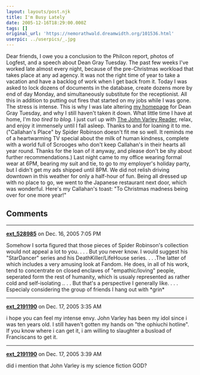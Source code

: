 ```yaml
---
layout: layouts/post.njk
title: I'm Busy Lately
date: 2005-12-16T18:29:00.000Z
tags: []
original_url: 'https://nemorathwald.dreamwidth.org/101536.html'
userpic: ../userpics/_.jpg
---
```

Dear friends, I owe you a conclusion to the Philcon report, photos of Logfest, and a speech about Dean Gray Tuesday. The past few weeks I've worked late almost every night, because of the pre-Christmas workload that takes place at any ad agency. It was not the right time of year to take a vacation and have a backlog of work when I get back from it. Today I was asked to lock dozens of documents in the database, create dozens more by end of day Monday, and simultaneously substitute for the receptionist. All this in addition to putting out fires that started on my jobs while I was gone. The stress is intense. This is why I was late altering [my homepage](http://www.nemorathwald.com/) for Dean Gray Tuesday, and why I still haven't taken it down. What little time I have at home, I'm _too tired to blog._ I just curl up with [The John Varley Reader](http://www.amazon.com/gp/product/0441011950/), relax, and enjoy it immensely until I fall asleep. Thanks to and for loaning it to me. ("Callahan's Place" by Spider Robinson doesn't fit me so well. It reminds me of a heartwarming TV special about the milk of human kindness, complete with a world full of Scrooges who don't keep Callahan's in their hearts all year round. Thanks for the loan of it anyway, and please don't be shy about further recommendations.) Last night came to my office wearing formal wear at 6PM, bearing my suit and tie, to go to my employer's holiday party, but I didn't get my ads shipped until 8PM. We did not relish driving downtown in this weather for only a half-hour of fun. Being all dressed up with no place to go, we went to the Japanese restaurant next door, which was wonderful. Here's my Callahan's toast: "To Christmas madness being over for one more year!"

## Comments

---

**[ext_528985](https://www.dreamwidth.org/users/ext_528985)** on Dec. 16, 2005 7:05 PM

Somehow I sorta figured that those pieces of Spider Robinson's collection would not appeal a lot to you. . . . But you never know. I would suggest his "StarDancer" series and his DeathKiller/LifeHouse series. . . .The latter of which includes a very amusing look at Fandom. He does, in all of his work, tend to concentrate on closed enclaves of "empathic/loving" people, seperated form the rest of humanity, which is usualy represented as rather cold and self-isolating .. . . But that's a perspective I generally like. . . . Especialy considering the group of friends I hang out with \*grin\*

---

**[ext_2191190](https://www.dreamwidth.org/users/ext_2191190)** on Dec. 17, 2005 3:35 AM

i hope you can feel my intense envy. John Varley has been my idol since i was ten years old. I still haven't gotten my hands on "the ophiuchi hotline". If you know where i can get it, i am willing to slaughter a busload of Franciscans to get it.

---

**[ext_2191190](https://www.dreamwidth.org/users/ext_2191190)** on Dec. 17, 2005 3:39 AM

did i mention that John Varley is my science fiction GOD?
